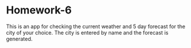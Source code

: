 # Homework-6

This is an app for checking the current weather and 5 day forecast for the city of your choice. The city is entered by name and the forecast is generated. 